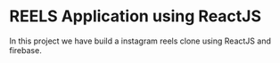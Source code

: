 # REELS Application using ReactJS
In this project we have build a instagram reels clone using ReactJS and firebase.



